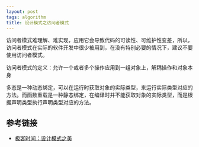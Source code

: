 ```yaml
---
layout: post
tags: algorithm
title: 设计模式之访问者模式
---
```

访问者模式难理解、难实现，应用它会导致代码的可读性、可维护性变差，所以，访问者模式在实际的软件开发中很少被用到，在没有特别必要的情况下，建议不要使用访问者模式。

访问者模式的定义：允许一个或者多个操作应用到一组对象上，解耦操作和对象本身

多态是一种动态绑定，可以在运行时获取对象的实际类型，来运行实际类型对应的方法。而函数重载是一种静态绑定，在编译时并不能获取对象的实际类型，而是根据声明类型执行声明类型对应的方法。

## 参考链接
- [极客时间：设计模式之美](https://time.geekbang.org/column/article/221852)